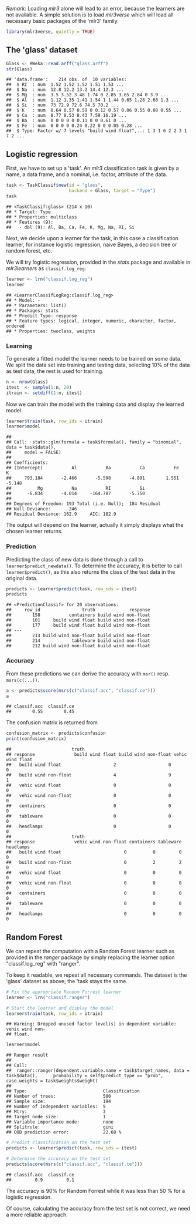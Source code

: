 *Remark*: Loading *mlr3* alone will lead to an error, because the learners are not available. A simple solution is to load *mlr3verse* which will load all necessary basic packages of the 'mlr3' family.


```r
library(mlr3verse, quietly = TRUE)
```


## The 'glass' dataset

```r
Glass <- RWeka::read.arff("glass.arff")
str(Glass)
```

```
## 'data.frame':	214 obs. of  10 variables:
##  $ RI  : num  1.52 1.52 1.52 1.51 1.53 ...
##  $ Na  : num  12.8 12.2 13.2 14.4 12.3 ...
##  $ Mg  : num  3.5 3.52 3.48 1.74 0 2.85 3.65 2.84 0 3.9 ...
##  $ Al  : num  1.12 1.35 1.41 1.54 1 1.44 0.65 1.28 2.68 1.3 ...
##  $ Si  : num  73 72.9 72.6 74.5 70.2 ...
##  $ K   : num  0.64 0.57 0.59 0 0.12 0.57 0.06 0.55 0.08 0.55 ...
##  $ Ca  : num  8.77 8.53 8.43 7.59 16.19 ...
##  $ Ba  : num  0 0 0 0 0 0.11 0 0 0.61 0 ...
##  $ Fe  : num  0 0 0 0 0.24 0.22 0 0 0.05 0.28 ...
##  $ Type: Factor w/ 7 levels "build wind float",..: 1 3 1 6 2 2 3 1 7 2 ...
```

## Logistic regression

First, we have to set up a 'task'. An *mlr3* classification task is given by a name, a data frame, and a nominal, i.e. factor, attribute of the data.


```r
task <- TaskClassif$new(id = "glass",
                        backend = Glass, target = "Type")
task
```

```
## <TaskClassif:glass> (214 x 10)
## * Target: Type
## * Properties: multiclass
## * Features (9):
##   - dbl (9): Al, Ba, Ca, Fe, K, Mg, Na, RI, Si
```

Next, we decide upon a learner for the task, in this case a classification learner, for instance logistic regression, naive Bayes, a decision tree or random forest, etc.

We will try logistic regression, provided in the *stats* package and available in *mlr3learners* as `classif.log_reg`.


```r
learner <- lrn("classif.log_reg")
learner
```

```
## <LearnerClassifLogReg:classif.log_reg>
## * Model: -
## * Parameters: list()
## * Packages: stats
## * Predict Type: response
## * Feature types: logical, integer, numeric, character, factor, ordered
## * Properties: twoclass, weights
```


### Learning

To generate a fitted model the learner needs to be trained on some data. We split the data set into training and testing data, selecting 10% of the data as test data, the rest is used for training.


```r
n <- nrow(Glass)
itest  <- sample(1:n, 20)
itrain <- setdiff(1:n, itest)
```

Now we can train the model with the training data and display the learned model.


```r
learner$train(task, row_ids = itrain)
learner$model
```

```
## 
## Call:  stats::glm(formula = task$formula(), family = "binomial", data = task$data(), 
##     model = FALSE)
## 
## Coefficients:
## (Intercept)           Al           Ba           Ca           Fe            K  
##     793.184       -2.466       -5.598       -4.891        1.551       -5.148  
##          Mg           Na           RI           Si  
##      -6.834       -4.014     -164.787       -5.750  
## 
## Degrees of Freedom: 193 Total (i.e. Null);  184 Residual
## Null Deviance:	    246 
## Residual Deviance: 162.9 	AIC: 182.9
```

The output will depend on the learner, actually it simply displays what the chosen learner returns.


### Prediction

Predicting the class of new data is done through a call to `learner$predict_newdata()`. To determine the accuracy, it is better to call `learner$predict()`, as this also returns the class of the test data in the original data.


```r
predicts <- learner$predict(task, row_ids = itest)
predicts
```

```
## <PredictionClassif> for 20 observations:
##     row_id                truth             response
##        158           containers build wind non-float
##        101     build wind float build wind non-float
##        177     build wind float build wind non-float
## ---                                                 
##        213 build wind non-float build wind non-float
##        214            tableware build wind non-float
##        212 build wind non-float build wind non-float
```


### Accuracy

From these predictions we can derive the accuracy with `msr()` resp. `msrs(c(...))`.


```r
a <- predicts$score(msrs(c("classif.acc", "classif.ce")))
a
```

```
## classif.acc  classif.ce 
##        0.55        0.45
```

The confusion matrix is returned from


```r
confusion_matrix <- predicts$confusion
print(confusion_matrix)
```

```
##                       truth
## response               build wind float build wind non-float vehic wind float
##   build wind float                    2                    0                0
##   build wind non-float                4                    9                1
##   vehic wind float                    0                    0                0
##   vehic wind non-float                0                    0                0
##   containers                          0                    0                0
##   tableware                           0                    0                0
##   headlamps                           0                    0                0
##                       truth
## response               vehic wind non-float containers tableware headlamps
##   build wind float                        0          0         0         0
##   build wind non-float                    0          2         2         0
##   vehic wind float                        0          0         0         0
##   vehic wind non-float                    0          0         0         0
##   containers                              0          0         0         0
##   tableware                               0          0         0         0
##   headlamps                               0          0         0         0
```


## Random Forest

We can repeat the computation with a Random Forest learner such as provided in the *ranger* package by simply replacing the learner option "classif.log_reg" with "ranger".

To keep it readable, we repeat all necessary commands. The dataset is the 'glass' dataset as above; the 'task stays the same.


```r
# Fix the appropriate Random Forrest learner
learner <- lrn("classif.ranger")

# Start the learner and display the model
learner$train(task, row_ids = itrain)
```

```
## Warning: Dropped unused factor level(s) in dependent variable: vehic wind non-
## float.
```

```r
learner$model
```

```
## Ranger result
## 
## Call:
##  ranger::ranger(dependent.variable.name = task$target_names, data = task$data(),      probability = self$predict_type == "prob", case.weights = task$weights$weight) 
## 
## Type:                             Classification 
## Number of trees:                  500 
## Sample size:                      194 
## Number of independent variables:  9 
## Mtry:                             3 
## Target node size:                 1 
## Variable importance mode:         none 
## Splitrule:                        gini 
## OOB prediction error:             22.68 %
```

```r
# Predict classification on the test set
predicts <- learner$predict(task, row_ids = itest)

# Determine the accuracy on the test set
predicts$score(msrs(c("classif.acc", "classif.ce")))
```

```
## classif.acc  classif.ce 
##         0.9         0.1
```

The accuracy is 90% for Random Forrest while it was less than 50 % for a logistic regression.

Of course, calculating the accuracy from the test set is not correct, we need a more reliable approach.
